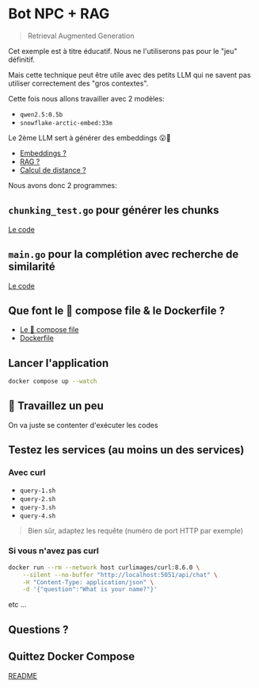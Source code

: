 # Bot NPC + RAG
> Retrieval Augmented Generation

Cet exemple est à titre éducatif. Nous ne l'utiliserons pas pour le "jeu" définitif.

Mais cette technique peut être utile avec des petits LLM qui ne savent pas utiliser correctement des "gros contextes".

Cette fois nous allons travailler avec 2 modèles:

- `qwen2.5:0.5b`
- `snowflake-arctic-embed:33m`

Le 2ème LLM sert à générer des embeddings 😮🤔

- [Embeddings ?](docs/01-embeddings.md)
- [RAG ?](docs/02-rag.drawio)
- [Calcul de distance ?](docs/03-distance.md)

Nous avons donc 2 programmes:

## `chunking_test.go` pour générer les chunks

[Le code](chunking_test.go)


## `main.go` pour la complétion avec recherche de similarité

[Le code](main.go)



## Que font le 🐳 compose file & le Dockerfile ?

- [Le 🐳 compose file](compose.yml) 
- [Dockerfile](Dockerfile)

## Lancer l'application

```bash
docker compose up --watch
```

## 🚧 Travaillez un peu

On va juste se contenter d'exécuter les codes


## Testez les services (au moins un des services)

### Avec curl

- `query-1.sh`
- `query-2.sh`
- `query-3.sh`
- `query-4.sh`

> Bien sûr, adaptez les requête (numéro de port HTTP par exemple)

### Si vous n'avez pas curl

```bash
docker run --rm --network host curlimages/curl:8.6.0 \
    --silent --no-buffer "http://localhost:5051/api/chat" \
    -H "Content-Type: application/json" \
    -d '{"question":"What is your name?"}'
```

etc ...

## Questions ?

## Quittez Docker Compose

[README](../README.md)